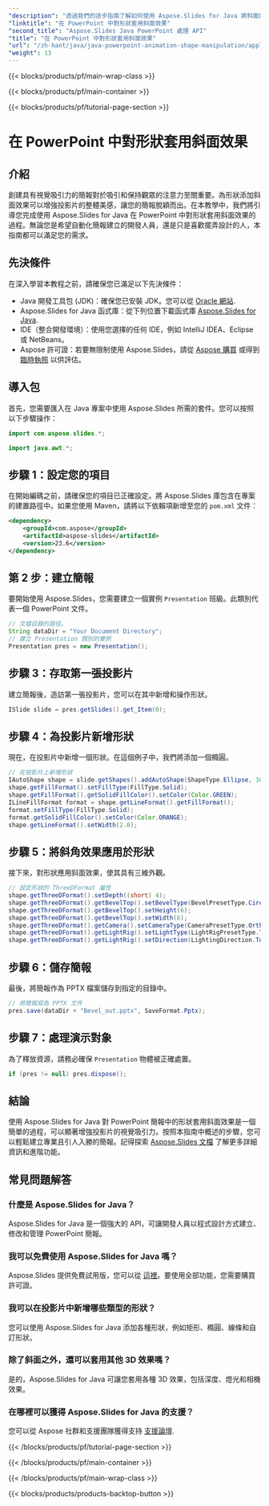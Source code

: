 ```yaml
---
"description": "透過我們的逐步指南了解如何使用 Aspose.Slides for Java 將斜面效果套用至 PowerPoint 中的形狀。增強您的簡報效果。"
"linktitle": "在 PowerPoint 中對形狀套用斜面效果"
"second_title": "Aspose.Slides Java PowerPoint 處理 API"
"title": "在 PowerPoint 中對形狀套用斜面效果"
"url": "/zh-hant/java/java-powerpoint-animation-shape-manipulation/apply-bevel-effects-shapes-powerpoint/"
"weight": 13
---
```


{{< blocks/products/pf/main-wrap-class >}}

{{< blocks/products/pf/main-container >}}

{{< blocks/products/pf/tutorial-page-section >}}

# 在 PowerPoint 中對形狀套用斜面效果

## 介紹
創建具有視覺吸引力的簡報對於吸引和保持觀眾的注意力至關重要。為形狀添加斜面效果可以增強投影片的整體美感，讓您的簡報脫穎而出。在本教學中，我們將引導您完成使用 Aspose.Slides for Java 在 PowerPoint 中對形狀套用斜面效果的過程。無論您是希望自動化簡報建立的開發人員，還是只是喜歡擺弄設計的人，本指南都可以滿足您的需求。
## 先決條件
在深入學習本教程之前，請確保您已滿足以下先決條件：
- Java 開發工具包 (JDK)：確保您已安裝 JDK。您可以從 [Oracle 網站](https://www。oracle.com/java/technologies/javase-downloads.html).
- Aspose.Slides for Java 函式庫：從下列位置下載函式庫 [Aspose.Slides for Java](https://releases。aspose.com/slides/java/).
- IDE（整合開發環境）：使用您選擇的任何 IDE，例如 IntelliJ IDEA、Eclipse 或 NetBeans。
- Aspose 許可證：若要無限制使用 Aspose.Slides，請從 [Aspose 購買](https://purchase.aspose.com/buy) 或得到 [臨時執照](https://purchase.aspose.com/temporary-license/) 以供評估。
## 導入包
首先，您需要匯入在 Java 專案中使用 Aspose.Slides 所需的套件。您可以按照以下步驟操作：
```java
import com.aspose.slides.*;

import java.awt.*;
```
## 步驟 1：設定您的項目
在開始編碼之前，請確保您的項目已正確設定。將 Aspose.Slides 庫包含在專案的建置路徑中。如果您使用 Maven，請將以下依賴項新增至您的 `pom.xml` 文件：
```xml
<dependency>
    <groupId>com.aspose</groupId>
    <artifactId>aspose-slides</artifactId>
    <version>23.6</version>
</dependency>
```
## 第 2 步：建立簡報
要開始使用 Aspose.Slides，您需要建立一個實例 `Presentation` 班級。此類別代表一個 PowerPoint 文件。
```java
// 文檔目錄的路徑。
String dataDir = "Your Document Directory";
// 建立 Presentation 類別的實例
Presentation pres = new Presentation();
```
## 步驟 3：存取第一張投影片
建立簡報後，造訪第一張投影片，您可以在其中新增和操作形狀。
```java
ISlide slide = pres.getSlides().get_Item(0);
```
## 步驟 4：為投影片新增形狀
現在，在投影片中新增一個形狀。在這個例子中，我們將添加一個橢圓。
```java
// 在投影片上新增形狀
IAutoShape shape = slide.getShapes().addAutoShape(ShapeType.Ellipse, 30, 30, 100, 100);
shape.getFillFormat().setFillType(FillType.Solid);
shape.getFillFormat().getSolidFillColor().setColor(Color.GREEN);
ILineFillFormat format = shape.getLineFormat().getFillFormat();
format.setFillType(FillType.Solid);
format.getSolidFillColor().setColor(Color.ORANGE);
shape.getLineFormat().setWidth(2.0);
```
## 步驟 5：將斜角效果應用於形狀
接下來，對形狀應用斜面效果，使其具有三維外觀。
```java
// 設定形狀的 ThreeDFormat 屬性
shape.getThreeDFormat().setDepth((short) 4);
shape.getThreeDFormat().getBevelTop().setBevelType(BevelPresetType.Circle);
shape.getThreeDFormat().getBevelTop().setHeight(6);
shape.getThreeDFormat().getBevelTop().setWidth(6);
shape.getThreeDFormat().getCamera().setCameraType(CameraPresetType.OrthographicFront);
shape.getThreeDFormat().getLightRig().setLightType(LightRigPresetType.ThreePt);
shape.getThreeDFormat().getLightRig().setDirection(LightingDirection.Top);
```
## 步驟 6：儲存簡報
最後，將簡報作為 PPTX 檔案儲存到指定的目錄中。
```java
// 將簡報寫為 PPTX 文件
pres.save(dataDir + "Bevel_out.pptx", SaveFormat.Pptx);
```
## 步驟 7：處理演示對象
為了釋放資源，請務必確保 `Presentation` 物體被正確處置。
```java
if (pres != null) pres.dispose();
```
## 結論
使用 Aspose.Slides for Java 對 PowerPoint 簡報中的形狀套用斜面效果是一個簡單的過程，可以顯著增強投影片的視覺吸引力。按照本指南中概述的步驟，您可以輕鬆建立專業且引人入勝的簡報。記得探索 [Aspose.Slides 文檔](https://reference.aspose.com/slides/java/) 了解更多詳細資訊和進階功能。
## 常見問題解答
### 什麼是 Aspose.Slides for Java？
Aspose.Slides for Java 是一個強大的 API，可讓開發人員以程式設計方式建立、修改和管理 PowerPoint 簡報。
### 我可以免費使用 Aspose.Slides for Java 嗎？
Aspose.Slides 提供免費試用版，您可以從 [這裡](https://releases.aspose.com/)。要使用全部功能，您需要購買許可證。
### 我可以在投影片中新增哪些類型的形狀？
您可以使用 Aspose.Slides for Java 添加各種形狀，例如矩形、橢圓、線條和自訂形狀。
### 除了斜面之外，還可以套用其他 3D 效果嗎？
是的，Aspose.Slides for Java 可讓您套用各種 3D 效果，包括深度、燈光和相機效果。
### 在哪裡可以獲得 Aspose.Slides for Java 的支援？
您可以從 Aspose 社群和支援團隊獲得支持 [支援論壇](https://forum。aspose.com/c/slides/11).

{{< /blocks/products/pf/tutorial-page-section >}}

{{< /blocks/products/pf/main-container >}}

{{< /blocks/products/pf/main-wrap-class >}}

{{< blocks/products/products-backtop-button >}}